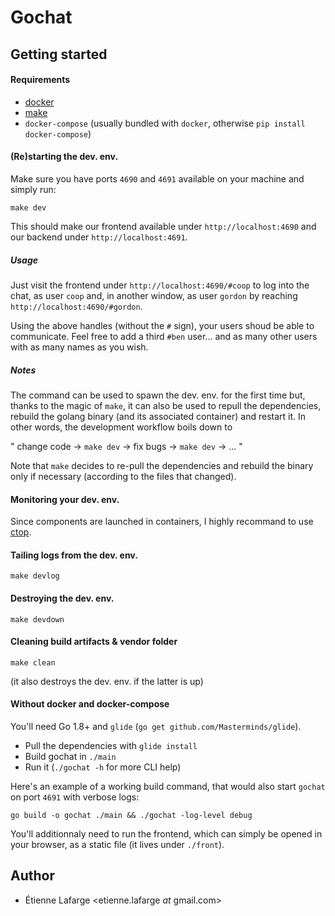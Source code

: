 # Gochat

## Getting started

#### Requirements
 * [docker](https://docs.docker.com/engine/installation/)
 * [make](https://www.gnu.org/software/make/)
 * `docker-compose` (usually bundled with `docker`, otherwise `pip install
   docker-compose`)


#### (Re)starting the dev. env.
Make sure you have ports `4690` and `4691` available on your machine and simply
run:
```shell
make dev
```
This should make our frontend available under `http://localhost:4690` and our
backend under `http://localhost:4691`.

##### Usage
Just visit the frontend under `http://localhost:4690/#coop` to log into the
chat, as user `coop` and, in another window, as user `gordon` by reaching
`http://localhost:4690/#gordon`.

Using the above handles (without the `#` sign), your users shoud be able to
communicate. Feel free to add a third `#ben` user... and as many other users
with as many names as you wish.

##### Notes

The command can be used to spawn the dev. env. for the first time but, thanks to
the magic of `make`, it can also be used to repull the dependencies, rebuild the
golang binary (and its associated container) and restart it. In other words, the
development workflow boils down to

" change code -> `make dev` -> fix bugs -> `make dev` -> ... "

Note that `make` decides to re-pull the dependencies and rebuild the binary only
if necessary (according to the files that changed).

#### Monitoring your dev. env.
Since components are launched in containers, I highly recommand to use [ctop](https://github.com/bcicen/ctop).

#### Tailing logs from the dev. env.
```shell
make devlog
```

#### Destroying the dev. env.
```shell
make devdown
```

#### Cleaning build artifacts & vendor folder
```shell
make clean
```
(it also destroys the dev. env. if the latter is up)

#### Without docker and docker-compose
You'll need Go 1.8+ and `glide` (`go get github.com/Masterminds/glide`).

* Pull the dependencies with `glide install`
* Build gochat in `./main`
* Run it (`./gochat -h` for more CLI help)

Here's an example of a working build command, that would also start `gochat` on
port `4691` with verbose logs:

```shell
go build -o gochat ./main && ./gochat -log-level debug
```

You'll additionnaly need to run the frontend, which can simply be opened in your
browser, as a static file (it lives under `./front`).

Author
------
 * Étienne Lafarge <etienne.lafarge _at_ gmail.com>
